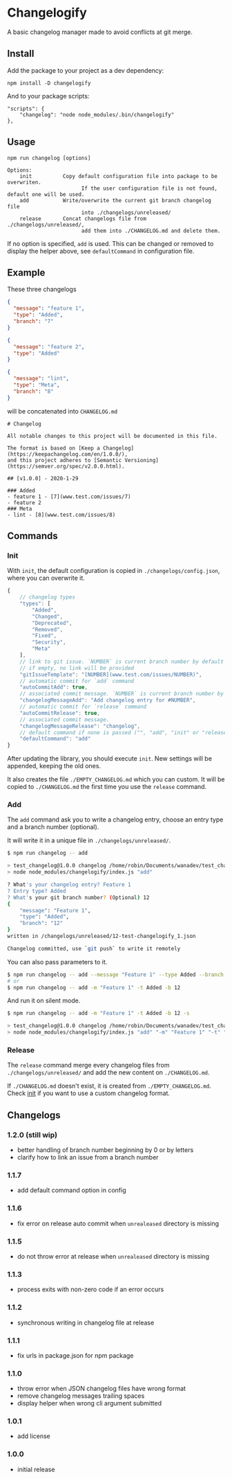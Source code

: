 # Changelogify

A basic changelog manager made to avoid conflicts at git merge.

## Install

Add the package to your project as a dev dependency:

    npm install -D changelogify

And to your package scripts:

    "scripts": {
        "changelog": "node node_modules/.bin/changelogify"
    },

## Usage

    npm run changelog [options]

    Options:
        init          Copy default configuration file into package to be overwriten.
                            If the user configuration file is not found, default one will be used.
        add           Write/overwrite the current git branch changelog file 
                            into ./changelogs/unreleased/
        release       Concat changelogs file from ./changelogs/unreleased/,
                            add them into ./CHANGELOG.md and delete them.

If no option is specified, `add` is used. This can be changed or removed to display the helper above, see `defaultCommand` in configuration file.

## Example

These three changelogs

```json
{
  "message": "feature 1",
  "type": "Added",
  "branch": "7"
}
```

```json
{
  "message": "feature 2",
  "type": "Added"
}
```

```json
{
  "message": "lint",
  "type": "Meta",
  "branch": "8"
}
```

will be concatenated into `CHANGELOG.md`

    # Changelog

    All notable changes to this project will be documented in this file.

    The format is based on [Keep a Changelog](https://keepachangelog.com/en/1.0.0/),
    and this project adheres to [Semantic Versioning](https://semver.org/spec/v2.0.0.html).

    ## [v1.0.0] - 2020-1-29

    ### Added
    - feature 1 - [7](www.test.com/issues/7)
    - feature 2
    ### Meta
    - lint - [8](www.test.com/issues/8)

## Commands

### Init

With `init`, the default configuration is copied in `./changelogs/config.json`, where you can overwrite it.

```js
{
    // changelog types
    "types": [
        "Added",
        "Changed",
        "Deprecated",
        "Removed",
        "Fixed",
        "Security",
        "Meta"
    ],
    // link to git issue. `NUMBER` is current branch number by default
    // if empty, no link will be provided
    "gitIssueTemplate": "[NUMBER](www.test.com/issues/NUMBER)",
    // automatic commit for `add` command
    "autoCommitAdd": true,
    // associated commit message. `NUMBER` is current branch number by default
    "changelogMessageAdd": "Add changelog entry for #NUMBER",
    // automatic commit for `release` command
    "autoCommitRelease": true,
    // associated commit message.
    "changelogMessageRelease": "changelog",
    // default command if none is passed ("", "add", "init" or "release")
    "defaultCommand": "add"
}
```

After updating the library, you should execute `init`. New settings will be appended, keeping the old ones.

It also creates the file `./EMPTY_CHANGELOG.md` which you can custom. It will be copied to `./CHANGELOG.md` the first time you use the `release` command.

### Add

The `add` command ask you to write a changelog entry, choose an entry type and a branch number (optional).

It will write it in a unique file in `./changelogs/unreleased/`.

```bash
$ npm run changelog -- add

> test_changelog@1.0.0 changelog /home/robin/Documents/wanadev/test_changelog
> node node_modules/changelogify/index.js "add"

? What's your changelog entry? Feature 1
? Entry type? Added
? What's your git branch number? (Optional) 12
{
    "message": "Feature 1",
    "type": "Added",
    "branch": "12"
}
written in /changelogs/unreleased/12-test-changelogify_1.json

Changelog committed, use `git push` to write it remotely
```

You can also pass parameters to it.

```bash 
$ npm run changelog -- add --message "Feature 1" --type Added --branch 12
# or
$ npm run changelog -- add -m "Feature 1" -t Added -b 12
```

And run it on silent mode.

```bash
$ npm run changelog -- add -m "Feature 1" -t Added -b 12 -s

> test_changelog@1.0.0 changelog /home/robin/Documents/wanadev/test_changelog
> node node_modules/changelogify/index.js "add" "-m" "Feature 1" "-t" "Added" "-b" "12" "-s"
```

### Release

The `release` command merge every changelog files from `./changelogs/unreleased/` and add the new content on `./CHANGELOG.md`.

If `./CHANGELOG.md` doesn't exist, it is created from `./EMPTY_CHANGELOG.md`. Check [init](https://github.com/wanadev/changelogify#init) if you want to use a custom changelog format.

## Changelogs

### 1.2.0 (still wip)

- better handling of branch number beginning by 0 or by letters
- clarify how to link an issue from a branch number

### 1.1.7

- add default command option in config 

### 1.1.6

- fix error on release auto commit when `unrealeased` directory is missing

### 1.1.5

- do not throw error at release when `unrealeased` directory is missing

### 1.1.3

- process exits with non-zero code if an error occurs

### 1.1.2

- synchronous writing in changelog file at release

### 1.1.1

- fix urls in package.json for npm package

### 1.1.0

- throw error when JSON changelog files have wrong format
- remove changelog messages trailing spaces
- display helper when wrong cli argument submitted

### 1.0.1

- add license

### 1.0.0

- initial release